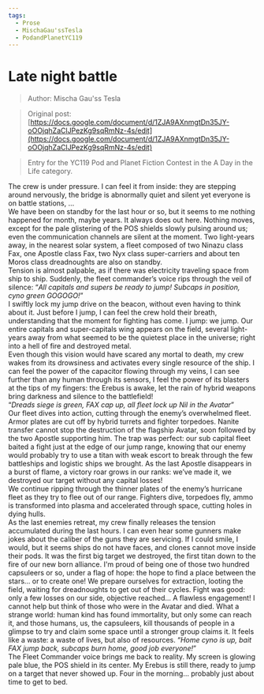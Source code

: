 ```yaml
---
tags:
  - Prose
  - MischaGau'ssTesla
  - PodandPlanetYC119
---
```


# Late night battle

> Author: Mischa Gau'ss Tesla

> Original post: [https://docs.google.com/document/d/1ZJA9AXnmgtDn35JY-oOOjqhZaClJPezKg9sqRmNz-4s/edit](https://docs.google.com/document/d/1ZJA9AXnmgtDn35JY-oOOjqhZaClJPezKg9sqRmNz-4s/edit)

> Entry for the YC119 Pod and Planet Fiction Contest in the A Day in the Life category.


The crew is under pressure. I can feel it from inside: they are stepping around nervously, the bridge is abnormally quiet and silent yet everyone is on battle stations, … <br>
We have been on standby for the last hour or so, but it seems to me nothing happened for month, maybe years. It always does out here. Nothing moves, except for the pale glistering of the POS shields slowly pulsing around us; even the communication channels are silent at the moment. Two light-years away, in the nearest solar system, a fleet composed of two Ninazu class Fax, one Apostle class Fax, two Nyx class super-carriers and about ten Moros class dreadnoughts are also on standby. <br>
Tension is almost palpable, as if there was electricity traveling space from ship to ship. Suddenly, the fleet commander’s voice rips through the veil of silence: “*All capitals and supers be ready to jump! Subcaps in position, cyno green GOGOGO!*”<br>
I swiftly lock my jump drive on the beacon, without even having to think about it. Just before I jump, I can feel the crew hold their breath, understanding that the moment for fighting has come. I jump: we jump. Our entire capitals and super-capitals wing appears on the field, several light-years away from what seemed to be the quietest place in the universe; right into a hell of fire and destroyed metal.<br>
Even though this vision would have scared any mortal to death, my crew wakes from its drowsiness and activates every single resource of the ship. I can feel the power of the capacitor flowing through my veins, I can see further than any human through its sensors, I feel the power of its blasters at the tips of my fingers: the Erebus is awake, let the rain of hybrid weapons bring darkness and silence to the battlefield!<br>
“*Dreads siege is green, FAX cap up, all fleet lock up Nil in the Avatar*”<br>
Our fleet dives into action, cutting through the enemy’s overwhelmed fleet. Armor plates are cut off by hybrid turrets and fighter torpedoes. Nanite transfer cannot stop the destruction of the flagship Avatar, soon followed by the two Apostle supporting him. The trap was perfect: our sub capital fleet baited a fight just at the edge of our jump range, knowing that our enemy would probably try to use a titan with weak escort to break through the few battleships and logistic ships we brought. As the last Apostle disappears in a burst of flame, a victory roar grows in our ranks: we’ve made it, we destroyed our target without any capital losses!<br>
We continue ripping through the thinner plates of the enemy’s hurricane fleet as they try to flee out of our range. Fighters dive, torpedoes fly, ammo is transformed into plasma and accelerated through space, cutting holes in dying hulls.<br>
As the last enemies retreat, my crew finally releases the tension accumulated during the last hours. I can even hear some gunners make jokes about the caliber of the guns they are servicing. If I could smile, I would, but it seems ships do not have faces, and clones cannot move inside their pods.
It was the first big target we destroyed, the first titan down to the fire of our new born alliance. I'm proud of being one of those two hundred capsuleers or so, under a flag of hope: the hope to find a place between the stars… or to create one! We prepare ourselves for extraction, looting the field, waiting for dreadnoughts to get out of their cycles. Fight was good: only a few losses on our side, objective reached... A flawless engagement!
I cannot help but think of those who were in the Avatar and died. What a strange world: human kind has found immortality, but only some can reach it, and those humans, us, the capsuleers, kill thousands of people in a glimpse to try and claim some space until a stronger group claims it. It feels like a waste: a waste of lives, but also of resources.
“*Home cyno is up, bait FAX jump back, subcaps burn home, good job everyone!*”<br>
The Fleet Commander voice brings me back to reality. My screen is glowing pale blue, the POS shield in its center. My Erebus is still there, ready to jump on a target that never showed up. Four in the morning… probably just about time to get to bed.

